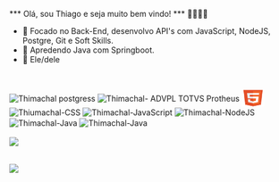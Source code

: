 *** Olá, sou Thiago e seja muito bem vindo! *** 🤜🏾🤛🏾

- 🌱 Focado no Back-End, desenvolvo API's com JavaScript, NodeJS, Postgre, Git e Soft Skills.
- 🌱 Apredendo Java com Springboot.
- 🤠 Ele/dele       
               
##
<div style="display: inline_block"><br>
  <img align="center" alt="Thimachal postgress" height="50" width="50" src="https://icongr.am/devicon/postgresql-plain-wordmark.svg?size=128&color=6d85b6">
  <img align="center" alt="Thimachal- ADVPL TOTVS Protheus" height="50" width="50" src="https://s3.amazonaws.com//beta-img.b2bstack.net/uploads/production/provider/image/1/totvs-logo.jpg">
  <img align="center" alt="Thimachal-HTML" height="30" width="40" src="https://raw.githubusercontent.com/devicons/devicon/master/icons/html5/html5-original.svg">
  <img align="center" alt="Thiumachal-CSS" height="30" width="40" src="https://icongr.am/devicon/css3-original.svg?size=128&color=currentColor">
  <img align="center" alt="Thimachal-JavaScript" height="30" width="40" src="https://icongr.am/devicon/javascript-original.svg?size=128&color=currentColor">
  <img align="center" alt="Thimachal-NodeJS" height="100" width="100" src="https://icongr.am/devicon/nodejs-original-wordmark.svg?size=128&color=currentColor">
  <img align="center" alt="Thimachal-Java" height="60" width="60" src="https://icongr.am/devicon/java-original-wordmark.svg?size=128&color=currentColor">

  <img align="center" alt="Thimachal-Java" height="60" width="60" src="https://icongr.am/devicon/java-original-wordmark.svg?size=128&color=currentColor">
  
</div>
<br>
<img height="150em" src="https://github-readme-stats.vercel.app/api?username=Thimachal&show_icons=true&theme=blueberry&include_all_commits=true&count_private=true"/>

##
<div> 
    <a href="https://www.linkedin.com/in/thiago-oliveira-tmo/" target="_blank"><img src="https://img.shields.io/badge/-LinkedIn-%230077B5?style=for-the-badge&logo=linkedin&logoColor=white" target="_blank"></a>  
</div>
